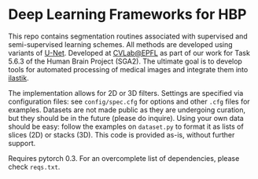 # Deep Learning Frameworks for HBP

This repo contains segmentation routines associated with supervised and semi-supervised learning schemes. All methods are developed using variants of [U-Net](https://lmb.informatik.uni-freiburg.de/people/ronneber/u-net/). Developed at [CVLab@EPFL](https://cvlab.epfl.ch/) as part of our work for Task 5.6.3 of the Human Brain Project (SGA2). The ultimate goal is to develop tools for automated processing of medical images and integrate them into [ilastik](ilastik.org). 

The implementation allows for 2D or 3D filters. Settings are specified via configuration files: see `config/spec.cfg` for options and other `.cfg` files for examples. Datasets are not made public as they are undergoing curation, but they should be in the future (please do inquire). Using your own data should be easy: follow the examples on `dataset.py` to format it as lists of slices (2D) or stacks (3D). This code is provided as-is, without further support.

Requires pytorch 0.3. For an overcomplete list of dependencies, please check `reqs.txt`.
